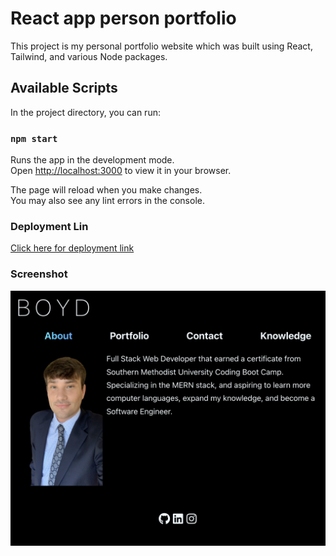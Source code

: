 # React app person portfolio

This project is my personal portfolio website which was built using React, Tailwind, and various Node packages.

## Available Scripts

In the project directory, you can run:

### `npm start`

Runs the app in the development mode.\
Open [http://localhost:3000](http://localhost:3000) to view it in your browser.

The page will reload when you make changes.\
You may also see any lint errors in the console.

### Deployment Lin

[Click here for deployment link](https://coleyrockin.github.io/react-portfolio/)

### Screenshot
![img](./src/assets/images/PortfolioIMG.png)



